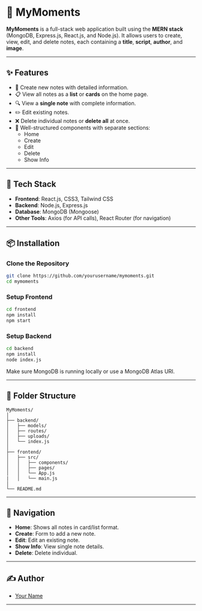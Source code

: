 # 📓 MyMoments

**MyMoments** is a full-stack web application built using the **MERN stack** (MongoDB, Express.js, React.js, and Node.js). It allows users to create, view, edit, and delete notes, each containing a **title**, **script**, **author**, and **image**.

---

## ✨ Features

- 📝 Create new notes with detailed information.
- 📋 View all notes as a **list** or **cards** on the home page.
- 🔍 View a **single note** with complete information.
- ✏️ Edit existing notes.
- ❌ Delete individual notes or **delete all** at once.
- 📁 Well-structured components with separate sections:
  - Home
  - Create
  - Edit
  - Delete
  - Show Info

---

## 🚀 Tech Stack

- **Frontend**: React.js, CSS3, Tailwind CSS
- **Backend**: Node.js, Express.js
- **Database**: MongoDB (Mongoose)
- **Other Tools**: Axios (for API calls), React Router (for navigation)

---

## 📦 Installation

### Clone the Repository

```bash
git clone https://github.com/yourusername/mymoments.git
cd mymoments
```

### Setup Frontend

```bash
cd frontend
npm install
npm start
```

### Setup Backend

```bash
cd backend
npm install
node index.js
```

Make sure MongoDB is running locally or use a MongoDB Atlas URI.

---

## 📁 Folder Structure

```
MyMoments/
│
├── backend/
│   ├── models/
│   ├── routes/
│   ├── uploads/
│   └── index.js
│
├── frontend/
│   ├── src/
│   │   ├── components/
│   │   ├── pages/
│   │   └── App.js
|   │   └── main.js
│
└── README.md
```

---

## 🧭 Navigation

- **Home**: Shows all notes in card/list format.
- **Create**: Form to add a new note.
- **Edit**: Edit an existing note.
- **Show Info**: View single note details.
- **Delete**: Delete individual.

---

## ✍️ Author

- [Your Name](https://github.com/yourusername)

---
 
 
